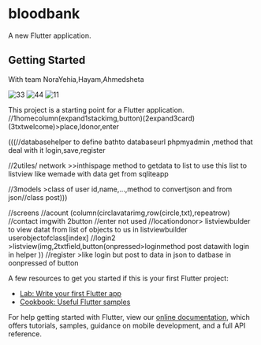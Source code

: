 # bloodbank

A new Flutter application.

## Getting Started
With team  NoraYehia,Hayam,Ahmedsheta





![33](https://user-images.githubusercontent.com/52428892/178899713-44b83b5a-b44c-4c75-ac68-bb3b6c004748.png)
![44](https://user-images.githubusercontent.com/52428892/178899715-fec218a2-bc0a-499c-8a96-9f9cf04a84e6.png)
![11](https://user-images.githubusercontent.com/52428892/178899725-d58b481f-f648-44f4-a02a-cf7cd5abe050.png)

This project is a starting point for a Flutter application.
//1homecolumn(expand1stackimg,button)(2expand3card)(3txtwelcome)>place,ldonor,enter


(((//databasehelper to define bathto databaseurl phpmyadmin ,method that deal with it login,save,register


//2utiles/ network >>inthispage method to getdata to list to use this list to listview like wemade with data get from sqliteapp

//3models >class of user id,name,...,method to convertjson and from json//class post)))





//screens
//acount (column(circlavatarimg,row(circle,txt),repeatrow)
//contact imgwith 2button
//enter not used
//locationdonor> listviewbulder to view datat from list of objects to us in listviewbuilder userobjectofclass[index]
//login2 >listview(img,2txtfield,button(onpressed>loginmethod post datawith login in helper ))
//register >like login but post to data in json to datbase in oonpressed of button

A few resources to get you started if this is your first Flutter project:

- [Lab: Write your first Flutter app](https://flutter.dev/docs/get-started/codelab)
- [Cookbook: Useful Flutter samples](https://flutter.dev/docs/cookbook)

For help getting started with Flutter, view our
[online documentation](https://flutter.dev/docs), which offers tutorials,
samples, guidance on mobile development, and a full API reference.
